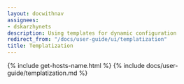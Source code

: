 ```yaml
---
layout: docwithnav
assignees:
- dskarzhynets
description: Using templates for dynamic configuration
redirect_from: "/docs/user-guide/ui/templatization"
title: Templatization
---
```


{% include get-hosts-name.html %}
{% include docs/user-guide/templatization.md %}
